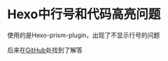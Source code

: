 Hexo中行号和代码高亮问题
======================

使用的是Hexo-prism-plugin，出现了不显示行号的问题

后来在[GitHub](https://github.com/ele828/hexo-prism-plugin/issues/12)处找到了解答
